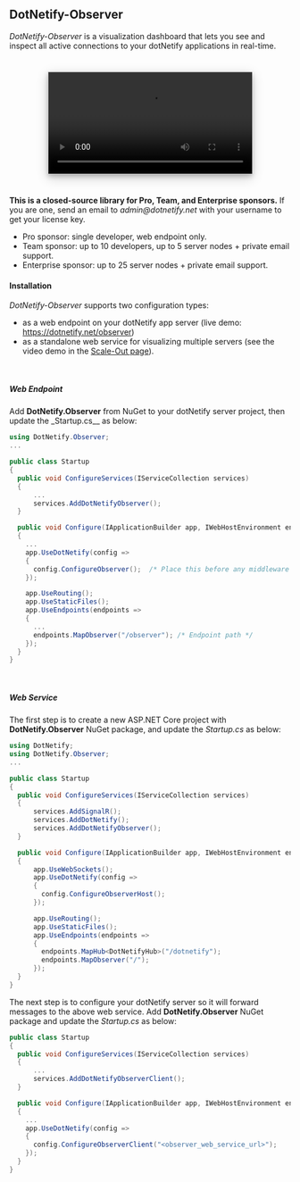﻿## DotNetify-Observer

_DotNetify-Observer_ is a visualization dashboard that lets you see and inspect all active connections to your dotNetify applications in real-time.

<div style="display:flex;justify-content:center;padding:1.5rem">
  <video width="80%" controls style="border: 1px solid #ccc; box-shadow: 0 4px 8px 0 rgba(0, 0, 0, 0.2), 0 6px 20px 0 rgba(0, 0, 0, 0.19)">
    <source src="https://dotnetify.net/Content/Videos/observer-demo.mp4" type="video/mp4">
  </video>
</div>

<d-alert info="true">

<b>This is a closed-source library for Pro, Team, and Enterprise sponsors.</b> If you are one, send an email to _admin@dotnetify.net_ with your username to get your license key.

- Pro sponsor: single developer, web endpoint only.
- Team sponsor: up to 10 developers, up to 5 server nodes + private email support.
- Enterprise sponsor: up to 25 server nodes + private email support.

</d-alert>

#### Installation

_DotNetify-Observer_ supports two configuration types:

- as a web endpoint on your dotNetify app server (live demo: https://dotnetify.net/observer)
- as a standalone web service for visualizing multiple servers (see the video demo in the [Scale-Out page](/core/scaleout)).

<br/>

##### Web Endpoint

Add **DotNetify.Observer** from NuGet to your dotNetify server project, then update the \_Startup.cs\_\_ as below:

```csharp
using DotNetify.Observer;
...

public class Startup
{
  public void ConfigureServices(IServiceCollection services)
  {
      ...
      services.AddDotNetifyObserver();
  }

  public void Configure(IApplicationBuilder app, IWebHostEnvironment env)
  {
    ...
    app.UseDotNetify(config =>
    {
      config.ConfigureObserver();  /* Place this before any middleware */
    });

    app.UseRouting();
    app.UseStaticFiles();
    app.UseEndpoints(endpoints =>
    {
      ...
      endpoints.MapObserver("/observer"); /* Endpoint path */
    });
  }
}
```

<br/>

##### Web Service

The first step is to create a new ASP.NET Core project with **DotNetify.Observer** NuGet package, and update the _Startup.cs_ as below:

```csharp
using DotNetify;
using DotNetify.Observer;
...

public class Startup
{
  public void ConfigureServices(IServiceCollection services)
  {
      services.AddSignalR();
      services.AddDotNetify();
      services.AddDotNetifyObserver();
  }

  public void Configure(IApplicationBuilder app, IWebHostEnvironment env)
  {
      app.UseWebSockets();
      app.UseDotNetify(config =>
      {
        config.ConfigureObserverHost();
      });

      app.UseRouting();
      app.UseStaticFiles();
      app.UseEndpoints(endpoints =>
      {
        endpoints.MapHub<DotNetifyHub>("/dotnetify");
        endpoints.MapObserver("/");
      });
  }
}
```

The next step is to configure your dotNetify server so it will forward messages to the above web service. Add **DotNetify.Observer** NuGet package and update the _Startup.cs_ as below:

```csharp
public class Startup
{
  public void ConfigureServices(IServiceCollection services)
  {
      ...
      services.AddDotNetifyObserverClient();
  }

  public void Configure(IApplicationBuilder app, IWebHostEnvironment env)
  {
    ...
    app.UseDotNetify(config =>
    {
      config.ConfigureObserverClient("<observer_web_service_url>");
    });
  }
}
```
